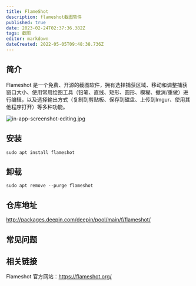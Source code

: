 ```yaml
---
title: FlameShot
description: flameshot截图软件
published: true
date: 2023-02-24T02:37:36.382Z
tags: 截图
editor: markdown
dateCreated: 2022-05-05T09:48:38.736Z
---
```


## 简介
Flameshot 是一个免费、开源的截图软件，拥有选择捕获区域、移动和调整捕获窗口大小、使用常用绘图工具（铅笔、直线、矩形、圆形、模糊、撤消/重做）进行编辑，以及选择输出方式（复制到剪贴板、保存到磁盘、上传到Imgur、使用其他程序打开）等多种功能。

![in-app-screenshot-editing.jpg](/in-app-screenshot-editing.jpg)
## 安装
```
sudo apt install flameshot
```

## 卸载
```
sudo apt remove --purge flameshot
```

## 仓库地址
http://packages.deepin.com/deepin/pool/main/f/flameshot/

## 常见问题
## 相关链接
Flameshot 官方网站：https://flameshot.org/